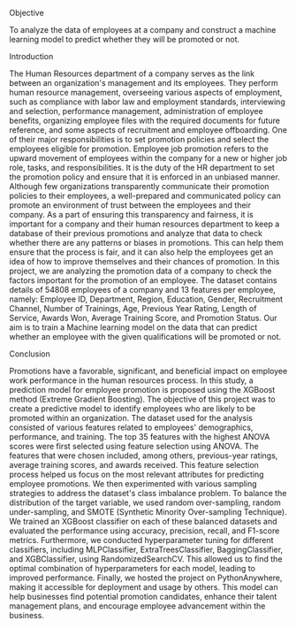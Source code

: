 Objective


To analyze the data of employees at a company and construct a machine learning model to predict whether they will be promoted or not.

Introduction

The Human Resources department of a company serves as the link between an organization's management and its employees. They perform human resource management, overseeing various aspects of employment, such as compliance with labor law and employment standards, interviewing and selection, performance management, administration of employee benefits, organizing employee files with the required documents for future reference, and some aspects of recruitment and employee offboarding. One of their major responsibilities is to set promotion policies and select the employees eligible for promotion.
Employee job promotion refers to the upward movement of employees within the company for a new or higher job role, tasks, and responsibilities. It is the duty of the HR department to set the promotion policy and ensure that it is enforced in an unbiased manner. Although few organizations transparently communicate their promotion policies to their employees, a well-prepared and communicated policy can promote an environment of trust between the employees and their company.
As a part of ensuring this transparency and fairness, it is important for a company and their human resources department to keep a database of their previous promotions and analyze that data to check whether there are any patterns or biases in promotions. This can help them ensure that the process is fair, and it can also help the employees get an idea of how to improve themselves and their chances of promotion.
In this project, we are analyzing the promotion data of a company to check the factors important for the promotion of an employee. The dataset contains details of 54808 employees of a company and 13 features per employee, namely: Employee ID, Department, Region, Education, Gender, Recruitment Channel, Number of Trainings, Age, Previous Year Rating, Length of Service, Awards Won, Average Training Score, and Promotion Status. Our aim is to train a Machine learning model on the data that can predict whether an employee with the given qualifications will be promoted or not.


Conclusion

Promotions have a favorable, significant, and beneficial impact on employee work performance in the human resources process. In this study, a prediction model for employee promotion is proposed using the XGBoost method (Extreme Gradient Boosting).
The objective of this project was to create a predictive model to identify employees who are likely to be promoted within an organization. The dataset used for the analysis consisted of various features related to employees' demographics, performance, and training. The top 35 features with the highest ANOVA scores were first selected using feature selection using ANOVA. The features that were chosen included, among others, previous-year ratings, average training scores, and awards received. This feature selection process helped us focus on the most relevant attributes for predicting employee promotions.
We then experimented with various sampling strategies to address the dataset's class imbalance problem. To balance the distribution of the target variable, we used random over-sampling, random under-sampling, and SMOTE (Synthetic Minority Over-sampling Technique). We trained an XGBoost classifier on each of these balanced datasets and evaluated the performance using accuracy, precision, recall, and F1-score metrics.
Furthermore, we conducted hyperparameter tuning for different classifiers, including MLPClassifier, ExtraTreesClassifier, BaggingClassifier, and XGBClassifier, using RandomizedSearchCV. This allowed us to find the optimal combination of hyperparameters for each model, leading to improved performance.
Finally, we hosted the project on PythonAnywhere, making it accessible for deployment and usage by others. This model can help businesses find potential promotion candidates, enhance their talent management plans, and encourage employee advancement within the business.
